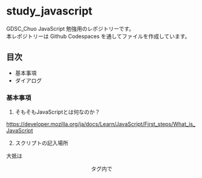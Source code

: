 # study_javascript

GDSC_Chuo JavaScript 勉強用のレポジトリーです。<br>
本レポジトリーは Github Codespaces を通してファイルを作成しています。<br>

## 目次
- 基本事項
- ダイアログ

### 基本事項

1. そもそもJavaScriptとは何なのか？<br>

https://developer.mozilla.org/ja/docs/Learn/JavaScript/First_steps/What_is_JavaScript

2. スクリプトの記入場所<br>

大抵は<header><body>タグ内で<script>タグを用いて組み込まれたりします。<br>
または、タグにそのまま記述することもあります。<br>
例えば、<button onclick>などがその典型です。<br>

近年はページの読み込み速度を重視する傾向にあるため、</body>タグ付近に<script>タグを用いて記述されることが多いようです。<br>

3. コメント<br>

"//"　一行のコメント <br>
"/* － */" 複数行に渡るコメント <br>

HTMLの場合は "<!-- -->" <br>
CSSの場合は "/* － */" <br>

いずれも一行・複数行において同じコメントアウトを使用します。<br>



